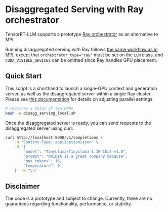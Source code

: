 # Disaggregated Serving with Ray orchestrator
TensorRT-LLM supports a prototype [Ray orchestrator](../README.md) as an alternative to MPI.

Running disaggregated serving with Ray follows [the same workflow as in MPI](/examples/disaggregated/README.md), except that `orchestrator_type="ray"` must be set on the `LLM` class, and `CUDA_VISIBLE_DEVICES` can be omitted since Ray handles GPU placement.


## Quick Start
This script is a shorthand to launch a single-GPU context and generation server, as well as the disaggregated server within a single Ray cluster. Please see [this documentation](/examples/disaggregated/README.md) for details on adjusting parallel settings.

```bash
# requires a total of two GPUs
bash -e disagg_serving_local.sh
```

Once the disaggregated server is ready, you can send requests to the disaggregated server using curl:
```bash
curl http://localhost:8000/v1/completions \
    -H "Content-Type: application/json" \
    -d '{
        "model": "TinyLlama/TinyLlama-1.1B-Chat-v1.0",
        "prompt": "NVIDIA is a great company because",
        "max_tokens": 16,
        "temperature": 0
    }' -w "\n"
```

## Disclaimer
The code is a prototype and subject to change. Currently, there are no guarantees regarding functionality, performance, or stability.
